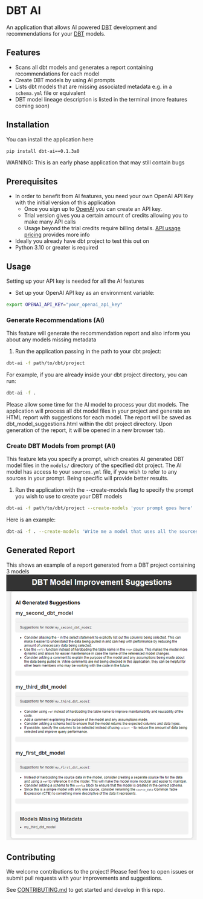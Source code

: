 # DBT AI

An application that allows AI powered [DBT](https://www.getdbt.com/) development and recommendations for your [DBT](https://www.getdbt.com/) models.

## Features
 - Scans all dbt models and generates a report containing recommendations for each model
 - Create DBT models by using AI prompts
 - Lists dbt models that are missing associated metadata e.g. in a `schema.yml` file or equivalent
 - DBT model lineage description is listed in the terminal (more features coming soon)

## Installation
You can install the application here
```bash
pip install dbt-ai==0.1.3a0
```

WARNING: This is an early phase application that may still contain bugs

## Prerequisites
 - In order to benefit from AI features, you need your own OpenAI API Key with the initial version of this application
    - Once you sign up to [OpenAI](https://openai.com/product) you can create an API key. 
    - Trial version gives you a certain amount of credits allowing you to make many API calls
    - Usage beyond the trial credits require billing details. [API usage pricing](https://openai.com/pricing) provides more info
 - Ideally you already have dbt project to test this out on
 - Python 3.10 or greater is required


## Usage
Setting up your API key is needed for all the AI features
 - Set up your OpenAI API key as an environment variable:
```bash
export OPENAI_API_KEY="your_openai_api_key"
```

### Generate Recommendations (AI)
This feature will generate the recommendation report and also inform you about any models missing metadata
  1. Run the application passing in the path to your dbt project:
```bash
dbt-ai -f path/to/dbt/project
```

For example, if you are already inside your dbt project directory, you can run:
```bash
dbt-ai -f .
```

Please allow some time for the AI model to process your dbt models. The application will process all dbt model files in your project and generate an HTML report with suggestions for each model. The report will be saved as dbt_model_suggestions.html within the dbt project directory. Upon generation of the report, it will be opened in a new browser tab.

### Create DBT Models from prompt (AI)
This feature lets you specify a prompt, which creates AI generated DBT model files in the `models/` directory of the specified dbt project. The AI model has access to your `sources.yml` file, if you wish to refer to any sources in your prompt. Being specific will provide better results.
 1. Run the application with the --create-models flag to specify the prompt you wish to use to create your DBT models
 ```bash
dbt-ai -f path/to/dbt/project --create-models 'your prompt goes here'
 ```

Here is an example:
```bash
dbt-ai -f . --create-models 'Write me a model that uses all the sources available in sources.yml and joins them together using the id column'
```

## Generated Report
This shows an example of a report generated from a DBT project containing 3 models
![](images/generated_report_1.png?raw=true)

## Contributing
We welcome contributions to the project! Please feel free to open issues or submit pull requests with your improvements and suggestions.

See [CONTRIBUTING.md](CONTRIBUTING.md) to get started and develop in this repo.
